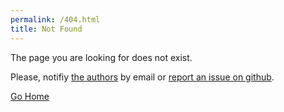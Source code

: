 ```yaml
---
permalink: /404.html
title: Not Found
---
```


The page you are looking for does not exist.

Please, notifiy [the authors](/about.html#authors-1) by email or [report an issue on github](https://github.com/csci-1301/csci-1301.github.io/issues/new/choose).

[Go Home](/)
